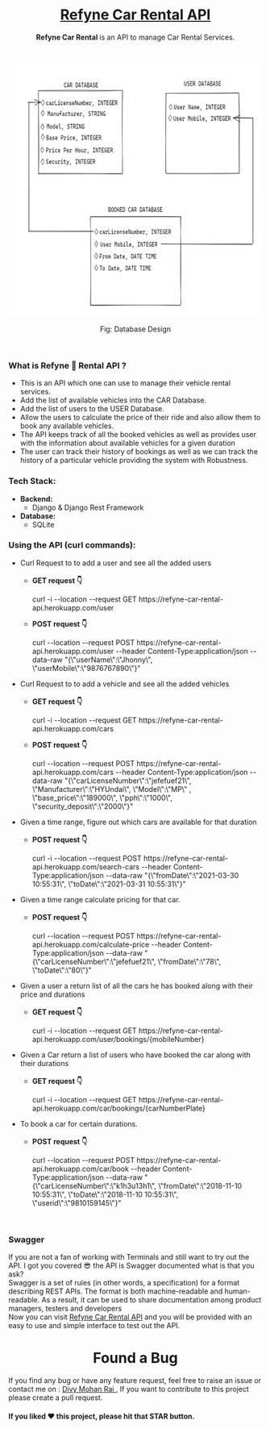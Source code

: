 <h1 align="center"><a href="https://refyne-car-rental-api.herokuapp.com/" target="_blank">Refyne Car Rental API</a></h1>
<p align="center">
  <b> Refyne Car Rental </b> is an API to manage Car Rental Services.
</p>
<br>
<p align="center">
<img src="https://github.com/divy-14/Refyne_CarRental/blob/main/DataBaseLayout.png" alt="demo Xmeme" width="800px" height="500px">
</p>
<p align="center"> Fig: Database Design</p>
<br>

<h3>What is Refyne 🚗 Rental API ?</h3>
<ul>
  <li> This is an API which one can use to manage their vehicle rental services. </li>
  <li> Add the list of available vehicles into the CAR Database. </li>
  <li> Add the list of users to the USER Database. </li>
  <li> Allow the users to calculate the price of their ride and also allow them to book any available vehicles. </li>
  <li> The API keeps track of all the booked vehicles as well as provides user with the information about available vehicles for a given duration </li>
  <li> The user can track their history of bookings as well as we can track the history of a particular vehicle providing the system with Robustness.
</ul>

<h3>Tech Stack:</h3>
<ul>
<li> <b>Backend:</b>
<ul> 
<li> Django & Django Rest Framework</li>
</ul>
</li>
<li> <b>Database:</b>
<ul> 
<li> SQLite </li>
</ul> 
</li>
</ul>

<h3>Using the API (curl commands):</h3>

<ul>
<li> Curl Request to to add a user and see all the added users
<br>
<br>
<ul>  
  <li><b>GET request 👇</b> <p>curl -i --location --request GET https://refyne-car-rental-api.herokuapp.com/user </p></li>
  
  <li><b>POST request 👇</b> <p>curl --location --request POST https://refyne-car-rental-api.herokuapp.com/user --header Content-Type:application/json --data-raw "{\"userName\":\"Jhonny\",  \"userMobile\":\"9876767890\"}"</p> </li>
</ul>
</li>

<li> Curl Request to to add a vehicle and see all the added vehicles
<br>
<br>
<ul>
  <li><b>GET request 👇</b> <p> curl -i --location --request GET  https://refyne-car-rental-api.herokuapp.com/cars </p></li>

  <li><b>POST request 👇</b> <p>curl --location --request POST https://refyne-car-rental-api.herokuapp.com/cars --header Content-Type:application/json --data-raw "{\"carLicenseNumber\":\"jefefuef21\",  \"Manufacturer\":\"HYUndai\",  \"Model\":\"MP\" , \"base_price\":\"189000\", \"pph\":\"1000\", \"security_deposit\":\"2000\"}"</p> </li>
</ul>
</li>

<li> Given a time range, figure out which cars are available for that duration
<br>
<br>
<ul>
  <li><b>POST request 👇</b> <p> curl -i --location --request POST https://refyne-car-rental-api.herokuapp.com/search-cars --header Content-Type:application/json --data-raw "{\"fromDate\":\"2021-03-30 10:55:31\", \"toDate\":\"2021-03-31 10:55:31\"}"</p></li> 
</ul>
</li>

<li> Given a time range calculate pricing for that car.
<br>
<br>
<ul>
  <li><b>POST request 👇</b> <p> curl --location --request POST https://refyne-car-rental-api.herokuapp.com/calculate-price --header Content-Type:application/json --data-raw "{\"carLicenseNumber\":\"jefefuef21\",  \"fromDate\":\"78\", \"toDate\":\"80\"}"</p></li> 
</ul>
</li>

<li> Given a user a return list of all the cars he has booked along with their price and durations
<br>
<br>
<ul>
  <li><b>GET request 👇</b> <p> curl -i --location --request GET https://refyne-car-rental-api.herokuapp.com/user/bookings/{mobileNumber} </p></li> 
</ul>
</li>

<li> Given a Car return a list of users who have booked the car along with their durations
<br>
<br>
<ul>
  <li><b>GET request 👇</b> <p> curl -i --location --request GET  https://refyne-car-rental-api.herokuapp.com/car/bookings/{carNumberPlate} </p></li> 
</ul>
</li>

<li> To book a car for certain durations.
<br>
<br>
<ul>
  <li><b>POST request 👇</b> <p> curl --location --request POST https://refyne-car-rental-api.herokuapp.com/car/book --header Content-Type:application/json --data-raw "{\"carLicenseNumber\":\"k1h3u13h1\",  \"fromDate\":\"2018-11-10 10:55:31\", \"toDate\":\"2018-11-10 10:55:31\", \"userid\":\"9810159145\"}" </p></li> 
</ul>
</li>

</ul>

<br>

<h3>Swagger</h3>
If you are not a fan of working with Terminals and still want to try out the API. I got you covered 😎 the API is Swagger documented what is that you ask? <br>
Swagger is a set of rules (in other words, a specification) for a format describing REST APIs. The format is both machine-readable and human-readable. As a result, it can be used to share documentation among product managers, testers and developers <br>
Now you can visit <a href="https://refyne-car-rental-api.herokuapp.com/">Refyne Car Rental API</a> and you will be provided with an easy to use and simple interface to test out the API.

<h1 align="center">Found a Bug</h1>
<p> 
If you find any bug or have any feature request, feel free to raise an issue or contact me on : <a href="mailto:divymohanrai@gmail.com"> Divy Mohan Rai </a>, 
If you want to contribute to this project please create a pull request.
</p>

#### If you liked ♥ this project, please hit that **STAR** button.








